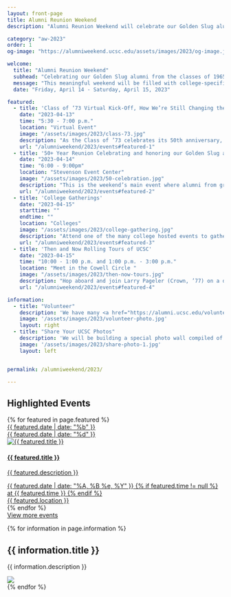 ```yaml
---
layout: front-page
title: Alumni Reunion Weekend
description: "Alumni Reunion Weekend will celebrate our Golden Slug alumni from the classes of 1965-1973."

category: "aw-2023"
order: 1
og-image: "https://alumniweekend.ucsc.edu/assets/images/2023/og-image.jpg"

welcome:
  title: "Alumni Reunion Weekend"
  subhead: "Celebrating our Golden Slug alumni from the classes of 1965-1973."
  message: "This meaningful weekend will be filled with college-specific events and <br/>special moments to honor alumni celebrating their 50th or greater reunion milestones. <br/>We are excited to welcome these pioneers back to UC Santa Cruz for this special weekend."
  date: "Friday, April 14 - Saturday, April 15, 2023"

featured:
  - title: 'Class of ‘73 Virtual Kick-Off, How We’re Still Changing the World'
    date: "2023-04-13"
    time: "5:30 - 7:00 p.m."
    location: "Virtual Event"
    image: "/assets/images/2023/class-73.jpg"
    description: "As the Class of ’73 celebrates its 50th anniversary, classmates will come together to reflect on how they are still changing the world. Hear and share about how the Class of ’73 has been at the forefront of progress over the past 50 years. Come celebrate the transformative impact of fellow classmates and colleagues."
    url: "/alumniweekend/2023/events#featured-1"
  - title: '50+ Year Reunion Celebrating and honoring our Golden Slug alumni from the classes of 1965-1973 Stevenson Events Center'
    date: "2023-04-14"
    time: "6:00 - 9:00pm"
    location: "Stevenson Event Center"
    image: "/assets/images/2023/50-celebration.jpg"
    description: "This is the weekend’s main event where alumni from graduating classes 1965 to 1973 will gather together to celebrate their milestone reunion. Alumni will be presented with the distinct recognition for their part in the history of UC Santa Cruz."
    url: "/alumniweekend/2023/events#featured-2"
  - title: 'College Gatherings'
    date: "2023-04-15"
    starttime: ""
    endtime: ""
    location: "Colleges"
    image: "/assets/images/2023/college-gathering.jpg"
    description: "Attend one of the many college hosted events to gather with classmates from your college in the libraries, dining halls and lounges you once called home. Review the full event listings to see events organized by college."
    url: "/alumniweekend/2023/events#featured-3"
  - title: 'Then and Now Rolling Tours of UCSC'
    date: "2023-04-15"
    time: "10:00 - 1:00 p.m. and 1:00 p.m. - 3:00 p.m."
    location: "Meet in the Cowell Circle "
    image: "/assets/images/2023/then-now-tours.jpg"
    description: "Hop aboard and join Larry Pageler (Crown, ’77) on a driving tour of campus to learn campus history, explore what is new and reminisce about our time as students."
    url: "/alumniweekend/2023/events#featured-4"

information:
  - title: "Volunteer"
    description: 'We have many <a href="https://alumni.ucsc.edu/volunteer/arw-volunteers.html">volunteer opportunities</a> for you to get involved now and during the weekend. <a href="https://docs.google.com/forms/d/e/1FAIpQLSe91dHZ5027XdMNNU__YX4gXrwRCdAH3tKNmfLz6kkxdz5bog/viewform">Sign-up to volunteer</a>.'
    image: '/assets/images/2023/volunteer-photo.jpg'
    layout: right
  - title: "Share Your UCSC Photos"
    description: 'We will be building a special photo wall compiled of images you and your classmates send in from your student days on campus as a student at UCSC. <a href="https://docs.google.com/forms/d/e/1FAIpQLSdO1ruW2zO4p54UZ1XFC4MsGW_ii59kW4brb6PEa3a75GDgeg/viewform?fbzx=-5191569494008880752">Upload your old photos from your time at UCSC as a student for the Alumni Reunion Weekend photo wall.</a>'
    image: '/assets/images/2023/share-photo-1.jpg' 
    layout: left


permalink: /alumniweekend/2023/

---
```



<style>
  .page-utilities {
    display: none;
  }
</style>


<section class="heading">
  <h2 class="underline">Highlighted Events</h2>
</section>
<div class="events-card-list fade-out-siblings">
  {% for featured in page.featured %}
    <a class="events-card" href="{{ featured.url }}">
      <div class="events-card-content">
        <div class="date">
          <div class="month">{{ featured.date | date: "%b" }}</div>
          <div class="day">{{ featured.date | date: "%d" }}</div>
        </div>
          <div class="inner">
            <div class="image">
            <img src="{{ featured.image }}" alt="{{ featured.title }}"/>
            </div>
            <div class="card-content">
              <h4 class="header underline">{{ featured.title }}</h4>
              <p class="event-description">{{ featured.description }}</p>
            <div class="tags">
              <span class="topics-title">
                <div class="time">
                <i class="fa fa-clock-o turquiose-text"></i> {{ featured.date | date: "%A, %B %e, %Y" }} {% if featured.time != null %} at {{ featured.time }} {% endif %}
                </div>
                <div class="location">
                  <i class="fa fa-map-marker turquiose-text"></i> {{ featured.location }}
                </div>
              </span>
            </div>
          </div>
        </div>
      </div>
    </a>
  {% endfor %}
</div>

<!-- End three current events: Tag Home to display -->
<div class="more no-border">
  <a href="/alumniweekend/2023/events" class="button primary">
    View more events
  </a>
</div>


{% for information in page.information %}
<section class="content-w-media {{ information.layout }}" style="margin: 0">
  <div class="grid-container large">
    <div class="inner">
      <div class="content">
        <h2 class="underline">{{ information.title }}</h2>
        <p>{{ information.description }}</p>
      </div>
      <div class="media">
          <img src="{{ information.image }}">
      </div>
    </div>
  </div>
</section>
{% endfor %}



